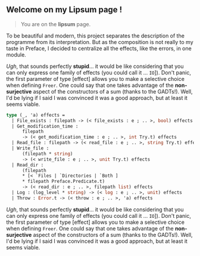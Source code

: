 ## Welcome on my Lipsum page !
> You are on the **lipsum** page.

To be beautiful and modern, this project separates the description of the
programme from its interpretation. But as the composition is not really to
my taste in Preface, I decided to centralize all the effects, like the
errors, in one module.

*Ugh*, that sounds perfectly **stupid**... it would be like considering that
you can only express one family of effects (you could call it ... `IO`]).
Don't panic, the first parameter of type [effect] allows you to make a
selective choice when defining `Freer`. One could say that one takes
advantage of the **non-surjective** aspect of the constructors of a sum
(thanks to the GADTs!). Well, I'd be lying if I said I was convinced it 
was a good approach, but at least it seems viable.

```ocaml
type (_, 'a) effects =
  | File_exists : filepath -> (< file_exists : e ; .. >, bool) effects
  | Get_modification_time :
      filepath
      -> (< get_modification_time : e ; .. >, int Try.t) effects
  | Read_file : filepath -> (< read_file : e ; .. >, string Try.t) effects
  | Write_file :
      (filepath * string)
      -> (< write_file : e ; .. >, unit Try.t) effects
  | Read_dir :
      (filepath
      * [< `Files | `Directories | `Both ]
      * filepath Preface.Predicate.t)
      -> (< read_dir : e ; .. >, filepath list) effects
  | Log : (log_level * string) -> (< log : e ; .. >, unit) effects
  | Throw : Error.t -> (< throw : e ; .. >, 'a) effects

```

*Ugh*, that sounds perfectly **stupid**... it would be like considering that
you can only express one family of effects (you could call it ... `IO`]).
Don't panic, the first parameter of type [effect] allows you to make a
selective choice when defining `Freer`. One could say that one takes
advantage of the **non-surjective** aspect of the constructors of a sum
(thanks to the GADTs!). Well, I'd be lying if I said I was convinced it 
was a good approach, but at least it seems viable.
